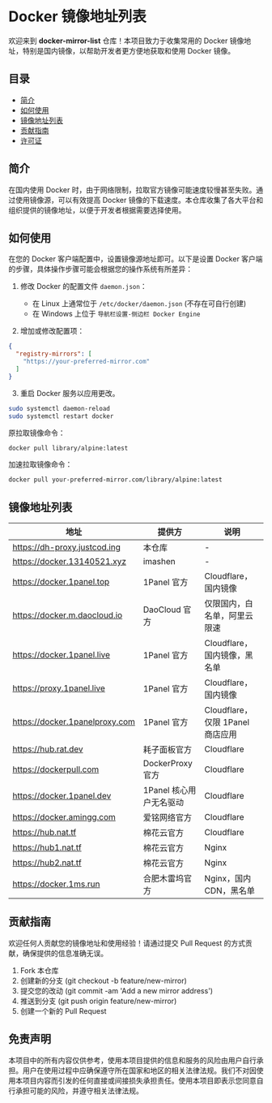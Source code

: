 # Docker 镜像地址列表

欢迎来到 **docker-mirror-list** 仓库！本项目致力于收集常用的 Docker 镜像地址，特别是国内镜像，以帮助开发者更方便地获取和使用 Docker 镜像。

## 目录

- [简介](#简介)
- [如何使用](#如何使用)
- [镜像地址列表](#镜像地址列表)
- [贡献指南](#贡献指南)
- [许可证](#许可证)

## 简介

在国内使用 Docker 时，由于网络限制，拉取官方镜像可能速度较慢甚至失败。通过使用镜像源，可以有效提高 Docker 镜像的下载速度。本仓库收集了各大平台和组织提供的镜像地址，以便于开发者根据需要选择使用。

## 如何使用

在您的 Docker 客户端配置中，设置镜像源地址即可。以下是设置 Docker 客户端的步骤，具体操作步骤可能会根据您的操作系统有所差异：

1. 修改 Docker 的配置文件 `daemon.json`：
    - 在 Linux 上通常位于 `/etc/docker/daemon.json` (不存在可自行创建)
    - 在 Windows 上位于 `导航栏设置-侧边栏 Docker Engine`

2. 增加或修改配置项：

```json
{
  "registry-mirrors": [
    "https://your-preferred-mirror.com"
  ]
}
```

3. 重启 Docker 服务以应用更改。

```bash
sudo systemctl daemon-reload
sudo systemctl restart docker
```

原拉取镜像命令：

```bash
docker pull library/alpine:latest
```

加速拉取镜像命令：

```bash
docker pull your-preferred-mirror.com/library/alpine:latest
```

## 镜像地址列表

| 地址 |  提供方  | 说明 |
| ----------- | ----------- | ----------- |
| https://dh-proxy.justcod.ing | 本仓库 | - |
| https://docker.13140521.xyz | imashen | - |
| https://docker.1panel.top | 1Panel 官方 | Cloudflare，国内镜像 |
| https://docker.m.daocloud.io | DaoCloud 官方 | 仅限国内，白名单，阿里云限速 |
| https://docker.1panel.live | 1Panel 官方 | Cloudflare，国内镜像，黑名单 |
| https://proxy.1panel.live | 1Panel 官方 | Cloudflare，国内镜像 |
| https://docker.1panelproxy.com | 1Panel 官方 | Cloudflare，仅限 1Panel 商店应用 |
| https://hub.rat.dev | 耗子面板官方 | Cloudflare |
| https://dockerpull.com | DockerProxy 官方 | Cloudflare |
| https://docker.1panel.dev | 1Panel 核心用户无名驱动 | Cloudflare |
| https://docker.amingg.com | 爱铭网络官方 | Cloudflare |
| https://hub.nat.tf | 棉花云官方 | Cloudflare |
| https://hub1.nat.tf | 棉花云官方 | Nginx |
| https://hub2.nat.tf | 棉花云官方 | Nginx |
| https://docker.1ms.run | 合肥木雷坞官方 | Nginx，国内 CDN，黑名单 |

## 贡献指南

欢迎任何人贡献您的镜像地址和使用经验！请通过提交 Pull Request 的方式贡献，确保提供的信息准确无误。

1. Fork 本仓库
2. 创建新的分支 (git checkout -b feature/new-mirror)
3. 提交您的改动 (git commit -am 'Add a new mirror address')
4. 推送到分支 (git push origin feature/new-mirror)
5. 创建一个新的 Pull Request

## 免责声明

本项目中的所有内容仅供参考，使用本项目提供的信息和服务的风险由用户自行承担。用户在使用过程中应确保遵守所在国家和地区的相关法律法规。我们不对因使用本项目内容而引发的任何直接或间接损失承担责任。使用本项目即表示您同意自行承担可能的风险，并遵守相关法律法规。
